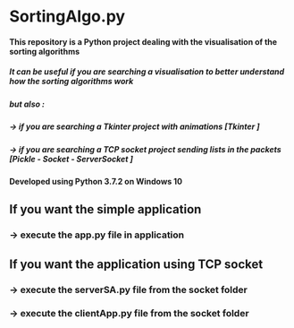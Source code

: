 # SortingAlgo.py

#### This repository is a Python project dealing with the visualisation of the sorting algorithms

##### It can be useful if you are searching a *visualisation to better understand how the sorting algorithms work*
##### but also  : 
##### → if you are searching a *Tkinter project with animations* [Tkinter ] 
##### → if you are searching a *TCP socket project sending lists* in the packets [Pickle - Socket - ServerSocket ]

#### Developed using Python 3.7.2 on Windows 10

## If you want the simple application
### → execute the app.py file in application

## If you want the application using TCP socket 
### → execute the serverSA.py file from the socket folder
### → execute the clientApp.py file from the socket folder
